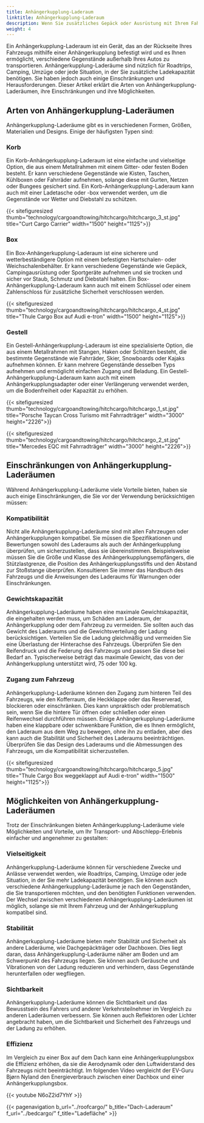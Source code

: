 ```yaml
---
title: Anhängerkupplung-Laderaum
linktitle: Anhängerkupplung-Laderaum
description: Wenn Sie zusätzliches Gepäck oder Ausrüstung mit Ihrem Fahrzeug transportieren müssen, aber nicht genug Platz im Inneren oder auf dem Dach haben, sollten Sie einen Anhängerkupplung-Laderaum in Betracht ziehen.
weight: 4
---
```

<!-- markdownlint-disable MD033 -->

Ein Anhängerkupplung-Laderaum ist ein Gerät, das an der Rückseite Ihres Fahrzeugs mithilfe einer Anhängerkupplung befestigt wird und es Ihnen ermöglicht, verschiedene Gegenstände außerhalb Ihres Autos zu transportieren. Anhängerkupplung-Laderäume sind nützlich für Roadtrips, Camping, Umzüge oder jede Situation, in der Sie zusätzliche Ladekapazität benötigen. Sie haben jedoch auch einige Einschränkungen und Herausforderungen. Dieser Artikel erklärt die Arten von Anhängerkupplung-Laderäumen, ihre Einschränkungen und ihre Möglichkeiten.

## Arten von Anhängerkupplung-Laderäumen

Anhängerkupplung-Laderäume gibt es in verschiedenen Formen, Größen, Materialien und Designs. Einige der häufigsten Typen sind:

### Korb

Ein Korb-Anhängerkupplung-Laderaum ist eine einfache und vielseitige Option, die aus einem Metallrahmen mit einem Gitter- oder festen Boden besteht. Er kann verschiedene Gegenstände wie Kisten, Taschen, Kühlboxen oder Fahrräder aufnehmen, solange diese mit Gurten, Netzen oder Bungees gesichert sind. Ein Korb-Anhängerkupplung-Laderaum kann auch mit einer Ladetasche oder -box verwendet werden, um die Gegenstände vor Wetter und Diebstahl zu schützen.

{{< sitefiguresized thumb="technology/cargoandtowing/hitchcargo/hitchcargo_3_st.jpg" title="Curt Cargo Carrier" width="1500" height="1125">}}

### Box

Ein Box-Anhängerkupplung-Laderaum ist eine sicherere und wetterbeständigere Option mit einem befestigten Hartschalen- oder Weichschalenbehälter. Er kann verschiedene Gegenstände wie Gepäck, Campingausrüstung oder Sportgeräte aufnehmen und sie trocken und sicher vor Staub, Schmutz und Diebstahl halten. Ein Box-Anhängerkupplung-Laderaum kann auch mit einem Schlüssel oder einem Zahlenschloss für zusätzliche Sicherheit verschlossen werden.

{{< sitefiguresized thumb="technology/cargoandtowing/hitchcargo/hitchcargo_4_st.jpg" title="Thule Cargo Box auf Audi e-tron" width="1500" height="1125">}}

### Gestell

Ein Gestell-Anhängerkupplung-Laderaum ist eine spezialisierte Option, die aus einem Metallrahmen mit Stangen, Haken oder Schlitzen besteht, die bestimmte Gegenstände wie Fahrräder, Skier, Snowboards oder Kajaks aufnehmen können. Er kann mehrere Gegenstände desselben Typs aufnehmen und ermöglicht einfachen Zugang und Beladung. Ein Gestell-Anhängerkupplung-Laderaum kann auch mit einem Anhängerkupplungsadapter oder einer Verlängerung verwendet werden, um die Bodenfreiheit oder Kapazität zu erhöhen.

{{< sitefiguresized thumb="technology/cargoandtowing/hitchcargo/hitchcargo_1_st.jpg" title="Porsche Taycan Cross Turismo mit Fahrradträger" width="3000" height="2226">}}

{{< sitefiguresized thumb="technology/cargoandtowing/hitchcargo/hitchcargo_2_st.jpg" title="Mercedes EQC mit Fahrradträger" width="3000" height="2226">}}

## Einschränkungen von Anhängerkupplung-Laderäumen

Während Anhängerkupplung-Laderäume viele Vorteile bieten, haben sie auch einige Einschränkungen, die Sie vor der Verwendung berücksichtigen müssen:

### Kompatibilität

Nicht alle Anhängerkupplung-Laderäume sind mit allen Fahrzeugen oder Anhängerkupplungen kompatibel. Sie müssen die Spezifikationen und Bewertungen sowohl des Laderaums als auch der Anhängerkupplung überprüfen, um sicherzustellen, dass sie übereinstimmen. Beispielsweise müssen Sie die Größe und Klasse des Anhängerkupplungsempfängers, die Stützlastgrenze, die Position des Anhängerkupplungsstifts und den Abstand zur Stoßstange überprüfen. Konsultieren Sie immer das Handbuch des Fahrzeugs und die Anweisungen des Laderaums für Warnungen oder Einschränkungen.

### Gewichtskapazität

Anhängerkupplung-Laderäume haben eine maximale Gewichtskapazität, die eingehalten werden muss, um Schäden am Laderaum, der Anhängerkupplung oder dem Fahrzeug zu vermeiden. Sie sollten auch das Gewicht des Laderaums und die Gewichtsverteilung der Ladung berücksichtigen. Verteilen Sie die Ladung gleichmäßig und vermeiden Sie eine Überlastung der Hinterachse des Fahrzeugs. Überprüfen Sie den Reifendruck und die Federung des Fahrzeugs und passen Sie diese bei Bedarf an. Typischerweise beträgt das maximale Gewicht, das von der Anhängerkupplung unterstützt wird, 75 oder 100 kg.

### Zugang zum Fahrzeug

Anhängerkupplung-Laderäume können den Zugang zum hinteren Teil des Fahrzeugs, wie den Kofferraum, die Heckklappe oder das Reserverad, blockieren oder einschränken. Dies kann unpraktisch oder problematisch sein, wenn Sie die hintere Tür öffnen oder schließen oder einen Reifenwechsel durchführen müssen. Einige Anhängerkupplung-Laderäume haben eine klappbare oder schwenkbare Funktion, die es Ihnen ermöglicht, den Laderaum aus dem Weg zu bewegen, ohne ihn zu entladen, aber dies kann auch die Stabilität und Sicherheit des Laderaums beeinträchtigen. Überprüfen Sie das Design des Laderaums und die Abmessungen des Fahrzeugs, um die Kompatibilität sicherzustellen.

{{< sitefiguresized thumb="technology/cargoandtowing/hitchcargo/hitchcargo_5.jpg" title="Thule Cargo Box weggeklappt auf Audi e-tron" width="1500" height="1125">}}

## Möglichkeiten von Anhängerkupplung-Laderäumen

Trotz der Einschränkungen bieten Anhängerkupplung-Laderäume viele Möglichkeiten und Vorteile, um Ihr Transport- und Abschlepp-Erlebnis einfacher und angenehmer zu gestalten:

### Vielseitigkeit

Anhängerkupplung-Laderäume können für verschiedene Zwecke und Anlässe verwendet werden, wie Roadtrips, Camping, Umzüge oder jede Situation, in der Sie mehr Ladekapazität benötigen. Sie können auch verschiedene Anhängerkupplung-Laderäume je nach den Gegenständen, die Sie transportieren möchten, und den benötigten Funktionen verwenden. Der Wechsel zwischen verschiedenen Anhängerkupplung-Laderäumen ist möglich, solange sie mit Ihrem Fahrzeug und der Anhängerkupplung kompatibel sind.

### Stabilität

Anhängerkupplung-Laderäume bieten mehr Stabilität und Sicherheit als andere Laderäume, wie Dachgepäckträger oder Dachboxen. Dies liegt daran, dass Anhängerkupplung-Laderäume näher am Boden und am Schwerpunkt des Fahrzeugs liegen. Sie können auch Geräusche und Vibrationen von der Ladung reduzieren und verhindern, dass Gegenstände herunterfallen oder wegfliegen.

### Sichtbarkeit

Anhängerkupplung-Laderäume können die Sichtbarkeit und das Bewusstsein des Fahrers und anderer Verkehrsteilnehmer im Vergleich zu anderen Laderäumen verbessern. Sie können auch Reflektoren oder Lichter angebracht haben, um die Sichtbarkeit und Sicherheit des Fahrzeugs und der Ladung zu erhöhen.

### Effizienz

Im Vergleich zu einer Box auf dem Dach kann eine Anhängerkupplungsbox die Effizienz erhöhen, da sie die Aerodynamik oder den Luftwiderstand des Fahrzeugs nicht beeinträchtigt. Im folgenden Video vergleicht der EV-Guru Bjørn Nyland den Energieverbrauch zwischen einer Dachbox und einer Anhängerkupplungsbox.

{{< youtube N6oZ2id7YhY >}}

{{< pagenavigation b_url="../roofcargo/" b_title="Dach-Laderaum" f_url="../bedcargo/" f_title="Ladefläche" >}}